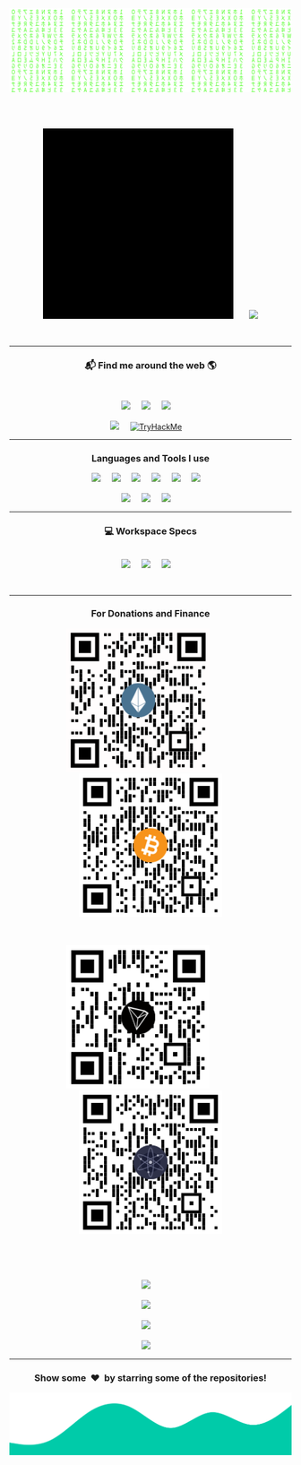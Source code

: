 <p align="center">
<img src="assets/matrix.svg">
</p>

<br>
<br>

<p align="center">
<img height="340px" alt="GIF" src="assets/Profile.gif" />&nbsp;&nbsp;&nbsp;&nbsp;&nbsp;&nbsp;
<img src="https://github-readme-stats.vercel.app/api/top-langs/?username=NovusEdge&theme=tokyonight&langs_count=5&exclude_repo=https%3A%2F%2Fgithub.com%2FNovusEdge%2Fnotes" />
</p>

<br>

---

<h3  align='center'>📬 Find me around the web 🌎 </h3>
<br>
<p align='center'>
<a href="https://www.linkedin.com/in/aliasgarkhimani/"><img src="https://img.shields.io/badge/linkedin-%230077B5.svg?&style=for-the-badge&logo=linkedin&logoColor=white" /></a>&nbsp;&nbsp;&nbsp;&nbsp;
<a href="mailto:novusedge0@gmail.com?subject=Hi!"><img src="https://img.shields.io/badge/gmail-%23D14836.svg?&style=for-the-badge&logo=gmail&logoColor=white" /></a>&nbsp;&nbsp;&nbsp;&nbsp;
<a href="https://msng.link/o/?NovusEdge=tg"><img src="https://img.shields.io/badge/Telegram-2CA5E0?style=for-the-badge&logo=telegram&logoColor=white" /></a>&nbsp;&nbsp;&nbsp;&nbsp;
<br>
<br>
<a href="https://discordapp.com/users/650299646681284608"><img src="https://img.shields.io/badge/Discord-7289DA?style=for-the-badge&logo=discord&logoColor=white" /></a>&nbsp;&nbsp;&nbsp;&nbsp;
<a href="https://tryhackme.com/p/NovusEdge"><img src="https://img.shields.io/badge/TryHackMe-%23D14836?style=for-the-badge&logo=tryhackme&logoColor=white" alt="TryHackMe" /></a>&nbsp;&nbsp;&nbsp;&nbsp;
</p>

---

<h3 align="center">Languages and Tools I use</h3>

<p align="center">
<img src="https://img.shields.io/badge/Python-3776AB?style=for-the-badge&logo=python&logoColor=white" />&nbsp;&nbsp;&nbsp;&nbsp;
<img src="https://img.shields.io/badge/C-00599C?style=for-the-badge&logo=c&logoColor=white" />&nbsp;&nbsp;&nbsp;&nbsp;
<img src="https://img.shields.io/badge/C%2B%2B-00599C?style=for-the-badge&logo=c%2B%2B&logoColor=white" />&nbsp;&nbsp;&nbsp;&nbsp;
<img src="https://img.shields.io/badge/Go-00ADD8?style=for-the-badge&logo=go&logoColor=white" />&nbsp;&nbsp;&nbsp;&nbsp;
<img src="https://img.shields.io/badge/Perl-39457E?style=for-the-badge&logo=perl&logoColor=white" />&nbsp;&nbsp;&nbsp;&nbsp;
<img src="https://img.shields.io/badge/Docker-0095D5?&style=for-the-badge&logo=docker&logoColor=white" />&nbsp;&nbsp;&nbsp;&nbsp;
<br>
<br>
<img src="https://img.shields.io/badge/Shell_Script-121011?style=for-the-badge&logo=gnu-bash&logoColor=white" />&nbsp;&nbsp;&nbsp;&nbsp;
<img src="https://img.shields.io/badge/MySQL-00000F?style=for-the-badge&logo=mysql&logoColor=white" />&nbsp;&nbsp;&nbsp;&nbsp;
<img src="https://img.shields.io/badge/Markdown-000000?style=for-the-badge&logo=markdown&logoColor=white" />&nbsp;&nbsp;&nbsp;&nbsp;
<br>
</p>

---

<h3 align="center">💻 Workspace Specs</h3>
<p align="center">
<br>
<img src="https://img.shields.io/badge/NVIDIA-GeForce_RTX_2060-76B900?style=for-the-badge&logo=nvidia&logoColor=white" />&nbsp;&nbsp;&nbsp;&nbsp;
<img src="https://img.shields.io/badge/Intel-Core_i7_10700K-0071C5?style=for-the-badge&logo=intel&logoColor=white" />&nbsp;&nbsp;&nbsp;&nbsp;
<img src="https://img.shields.io/badge/Linux-ParrotOS_5.0_Electro_Ara-d42bf2?style=for-the-badge&logo=linux&logoColor=white" />&nbsp;&nbsp;&nbsp;&nbsp;
</p>

<br>

---

<div align="center">
<h3 align="center"> For Donations and Finance </h3>
<img src="assets/eth-qr-code.png" height=256px width=256px/>&nbsp;&nbsp;&nbsp;&nbsp;&nbsp;&nbsp;&nbsp;&nbsp;&nbsp;&nbsp;&nbsp;
<img src="assets/btc-qr-code.png" height=256px width=256px/>

<br>
<br>
<br>

<img src="assets/trx-qr-code.png" height=256px width=256px/>&nbsp;&nbsp;&nbsp;&nbsp;&nbsp;&nbsp;&nbsp;&nbsp;&nbsp;&nbsp;&nbsp;
<img src="assets/atom-qr-code.png" height=256px width=256px/>
</div>

<br>
<br>

<p align="center">
<br>
<a href="https://www.blockchain.com/eth/address/0xd5790505dd28631054df7c8cfb5df7de061c10e9"><img src="https://img.shields.io/badge/ETH-0xd5790505dd28631054df7c8cfb5df7de061c10e9-716B94?style=flat&logo=ethereum&logoColor=white" /></a>&nbsp;&nbsp;&nbsp;&nbsp;
<br>
<br>
<a href="https://www.blockchain.com/btc/address/bc1q3csr92qldr28kkp080j5dvnjuk26rmm43265u7"><img src="https://img.shields.io/badge/BTC-bc1q3csr92qldr28kkp080j5dvnjuk26rmm43265u7-F7931A?style=flat&logo=bitcoin&logoColor=white" /></a>&nbsp;&nbsp;&nbsp;&nbsp;
<br>
<br>
<a href="https://trx.tokenview.com/en/address/TLKY2zUS19v8D1Ppqayfdby3NwqgrhLJ8N"><img src="https://img.shields.io/badge/TRX-TLKY2zUS19v8D1Ppqayfdby3NwqgrhLJ8N-0D0C1C?style=flat" /></a>&nbsp;&nbsp;&nbsp;&nbsp;
<br>
<br>
<a href="https://atomscan.com/accounts/cosmos14l3uatzs4cfg2tl9jjeme9355sx3l8ls4kretj"><img src="https://img.shields.io/badge/ATOM-cosmos14l3uatzs4cfg2tl9jjeme9355sx3l8ls4kretj-c198c1?style=flat&logo=atom&logoColor=white" /></a>&nbsp;&nbsp;&nbsp;&nbsp;
</p>

---

<div align="center">
<h3 align="center">Show some &nbsp;❤️&nbsp; by starring some of the repositories!</h3>
</div><img src="assets/wave.svg" />
